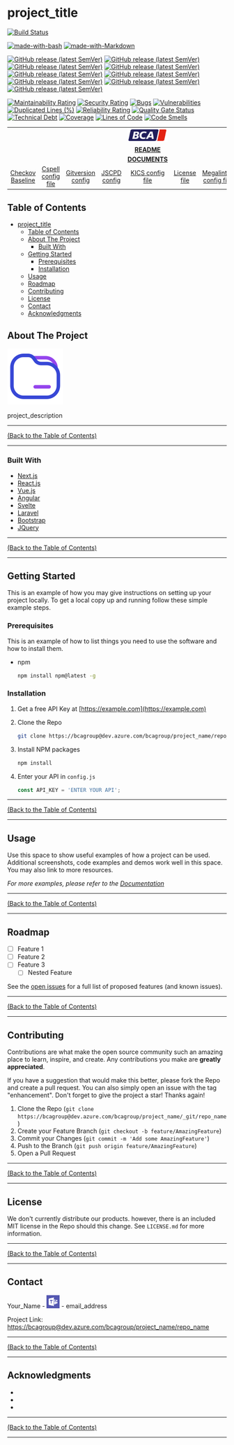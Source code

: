 # project_title #

<!-- AZURE DEVOPS PIPELINE BADGES -->
<!--
*** below badges are examples, please replace the badges with the badges for your pipelines and repos
-->

[![Build Status](https://dev.azure.com/bcagroup/project_name/_apis/build/status/repo_name%20-%20Code%20Quality%20Checks?branchName=main&label=Code%20Quality%20Check%20Pipeline)](https://dev.azure.com/bcagroup/project_name/_build/latest?definitionId=2800&branchName=main)

<!-- Made With Badges -->
<!--
*** replace with badges relevant to your repo
-->
[![made-with-bash](https://img.shields.io/badge/Made%20with-Bash-1f425f.svg)](https://www.gnu.org/software/bash/)
[![made-with-Markdown](https://img.shields.io/badge/Made%20with-Markdown-1f425f.svg)](http://commonmark.org)

<!-- included tool versions -->
[![GitHub release (latest SemVer)](https://img.shields.io/github/v/release/bridgecrewio/checkov?label=Checkov%20Version)](https://github.com/bridgecrewio/checkov/releases)
[![GitHub release (latest SemVer)](https://img.shields.io/github/v/release/github/super-linter?label=GitHub%20Super-linter%20Version)](https://github.com/github/super-linter/releases)
[![GitHub release (latest SemVer)](https://img.shields.io/github/v/release/infracost/infracost?label=Infracost%20Version)](https://github.com/infracost/infracost/releases)
[![GitHub release (latest SemVer)](https://img.shields.io/github/v/release/oxsecurity/megalinter?label=Megalinter%20Version)](https://github.com/oxsecurity/megalinter/releases)
[![GitHub release (latest SemVer)](https://img.shields.io/github/v/release/dependency-check/azuredevops?label=OWASP%20Dependency%20Check%20Version)](https://github.com/dependency-check/azuredevops/releases)
[![GitHub release (latest SemVer)](https://img.shields.io/github/v/release/terraform-compliance/cli?label=Terraform%20Compliance%20Version)](https://github.com/terraform-compliance/cli/releases)
[![GitHub release (latest SemVer)](https://img.shields.io/github/v/release/tenable/terrascan?label=Terrascan%20Version)](https://github.com/tenable/terrascan/releases)
[![GitHub release (latest SemVer)](https://img.shields.io/github/v/tag/terraform-linters/tflint-bundle?label=TFLint%20Version)](https://github.com/terraform-linters/tflint-bundle/tags)
[![GitHub release (latest SemVer)](https://img.shields.io/github/v/release/aquasecurity/tfsec?label=TFSec%20Version)](https://github.com/aquasecurity/tfsec/releases)

<!-- Sonar Cloud Badges -->
<!--
*** replace 3f795ff4-4328-4347-80b1-3348dd374401 with your Azure Devops Repo ID to get your badges
-->
[![Maintainability Rating](https://sonarcloud.io/api/project_badges/measure?project=3f795ff4-4328-4347-80b1-3348dd374401&metric=sqale_rating&token=728eebeb7cb500a638c8c001fcebb9191f1cbc02)](https://sonarcloud.io/summary/new_code?id=3f795ff4-4328-4347-80b1-3348dd374401) [![Security Rating](https://sonarcloud.io/api/project_badges/measure?project=3f795ff4-4328-4347-80b1-3348dd374401&metric=security_rating&token=728eebeb7cb500a638c8c001fcebb9191f1cbc02)](https://sonarcloud.io/summary/new_code?id=3f795ff4-4328-4347-80b1-3348dd374401) [![Bugs](https://sonarcloud.io/api/project_badges/measure?project=3f795ff4-4328-4347-80b1-3348dd374401&metric=bugs&token=728eebeb7cb500a638c8c001fcebb9191f1cbc02)](https://sonarcloud.io/summary/new_code?id=3f795ff4-4328-4347-80b1-3348dd374401) [![Vulnerabilities](https://sonarcloud.io/api/project_badges/measure?project=3f795ff4-4328-4347-80b1-3348dd374401&metric=vulnerabilities&token=728eebeb7cb500a638c8c001fcebb9191f1cbc02)](https://sonarcloud.io/summary/new_code?id=3f795ff4-4328-4347-80b1-3348dd374401) [![Duplicated Lines (%)](https://sonarcloud.io/api/project_badges/measure?project=3f795ff4-4328-4347-80b1-3348dd374401&metric=duplicated_lines_density&token=728eebeb7cb500a638c8c001fcebb9191f1cbc02)](https://sonarcloud.io/summary/new_code?id=3f795ff4-4328-4347-80b1-3348dd374401) [![Reliability Rating](https://sonarcloud.io/api/project_badges/measure?project=3f795ff4-4328-4347-80b1-3348dd374401&metric=reliability_rating&token=728eebeb7cb500a638c8c001fcebb9191f1cbc02)](https://sonarcloud.io/summary/new_code?id=3f795ff4-4328-4347-80b1-3348dd374401) [![Quality Gate Status](https://sonarcloud.io/api/project_badges/measure?project=3f795ff4-4328-4347-80b1-3348dd374401&metric=alert_status&token=728eebeb7cb500a638c8c001fcebb9191f1cbc02)](https://sonarcloud.io/summary/new_code?id=3f795ff4-4328-4347-80b1-3348dd374401) [![Technical Debt](https://sonarcloud.io/api/project_badges/measure?project=3f795ff4-4328-4347-80b1-3348dd374401&metric=sqale_index&token=728eebeb7cb500a638c8c001fcebb9191f1cbc02)](https://sonarcloud.io/summary/new_code?id=3f795ff4-4328-4347-80b1-3348dd374401) [![Coverage](https://sonarcloud.io/api/project_badges/measure?project=3f795ff4-4328-4347-80b1-3348dd374401&metric=coverage&token=728eebeb7cb500a638c8c001fcebb9191f1cbc02)](https://sonarcloud.io/summary/new_code?id=3f795ff4-4328-4347-80b1-3348dd374401) [![Lines of Code](https://sonarcloud.io/api/project_badges/measure?project=3f795ff4-4328-4347-80b1-3348dd374401&metric=ncloc&token=728eebeb7cb500a638c8c001fcebb9191f1cbc02)](https://sonarcloud.io/summary/new_code?id=3f795ff4-4328-4347-80b1-3348dd374401) [![Code Smells](https://sonarcloud.io/api/project_badges/measure?project=3f795ff4-4328-4347-80b1-3348dd374401&metric=code_smells&token=728eebeb7cb500a638c8c001fcebb9191f1cbc02)](https://sonarcloud.io/summary/new_code?id=3f795ff4-4328-4347-80b1-3348dd374401)

<!-- Azure Devops Navigation -->

||||||||||
|:---:|:---:|:---:|:---:|:---:|:---:|:---:|:---:|:---:|
|||||[![repo_name][logo-image]](https://dev.azure.com/bcagroup/project_name/_git/repo_name)|||||
|||||[**README**](https://dev.azure.com/bcagroup/project_name/_git/repo_name?path=/README.md&version=GBmaster&_a=preview)|||||
|||||[**DOCUMENTS**](https://dev.azure.com/bcagroup/project_name/_git/repo_name?path=/docs&version=GBmaster)|||||
|[Checkov Baseline](https://dev.azure.com/bcagroup/project_name/_git/repo_name?path=/config/.checkov.baseline)|[Cspell config file](https://dev.azure.com/bcagroup/project_name/_git/repo_name?path=/config/.cspell.json)|[Gitversion config](https://dev.azure.com/bcagroup/project_name/_git/repo_name?path=/GitVersion.yml)|[JSCPD config](https://dev.azure.com/bcagroup/project_name/_git/repo_name?path=/config/.jspcd.json)|[KICS config file](https://dev.azure.com/bcagroup/project_name/_git/repo_name?path=/kics.config&version=GBmaster)|[License file](https://dev.azure.com/bcagroup/project_name/_git/repo_name?path=/LICENSE.md)|[Megalinter config file](https://dev.azure.com/bcagroup/project_name/_git/repo_name?path=/.mega-linter.yml)|[Readme Template](https://dev.azure.com/bcagroup/project_name/_git/repo_name?path=/BLANK_README.md)|[tflint config file](https://dev.azure.com/bcagroup/project_name/_git/repo_name?path=/build/terraform/.tflint.hcl)|

<!-- TABLE OF CONTENTS -->
## Table of Contents ##

- [project\_title](#project_title)
  - [Table of Contents](#table-of-contents)
  - [About The Project](#about-the-project)
    - [Built With](#built-with)
  - [Getting Started](#getting-started)
    - [Prerequisites](#prerequisites)
    - [Installation](#installation)
  - [Usage](#usage)
  - [Roadmap](#roadmap)
  - [Contributing](#contributing)
  - [License](#license)
  - [Contact](#contact)
  - [Acknowledgments](#acknowledgments)

<!-- ABOUT THE PROJECT -->
## About The Project ##

[![Product Name Screen Shot][product-screenshot]](https://example.com)

project_description

---
<!-- Readme Navigation -->
[(Back to the Table of Contents)](#table-of-contents)

---

### Built With ###

- [Next.js](https://nextjs.org/)
- [React.js](https://reactjs.org/)
- [Vue.js](https://vuejs.org/)
- [Angular](https://angular.io/)
- [Svelte](https://svelte.dev/)
- [Laravel](https://laravel.com)
- [Bootstrap](https://getbootstrap.com)
- [JQuery](https://jquery.com)

---
<!-- Readme Navigation -->
[(Back to the Table of Contents)](#table-of-contents)

---

<!-- GETTING STARTED -->
## Getting Started ##

This is an example of how you may give instructions on setting up your project locally.
To get a local copy up and running follow these simple example steps.

### Prerequisites ###

This is an example of how to list things you need to use the software and how to install them.

- npm

  ```sh
  npm install npm@latest -g
  ```

### Installation ###

1. Get a free API Key at [https://example.com](https://example.com)
2. Clone the Repo

   ```sh
   git clone https://bcagroup@dev.azure.com/bcagroup/project_name/repo_name.git
   ```

3. Install NPM packages

   ```sh
   npm install
   ```

4. Enter your API in `config.js`

   ```js
   const API_KEY = 'ENTER YOUR API';
   ```

---
<!-- Readme Navigation -->
[(Back to the Table of Contents)](#table-of-contents)

---

<!-- USAGE EXAMPLES -->
## Usage ##

Use this space to show useful examples of how a project can be used. Additional screenshots, code examples and demos work well in this space. You may also link to more resources.

_For more examples, please refer to the [Documentation](https://bcagroup@dev.azure.com/bcagroup/project_name/repo_name/?path=/docs&)_

---
<!-- Readme Navigation -->
[(Back to the Table of Contents)](#table-of-contents)

---

<!-- ROADMAP -->

## Roadmap ##

- [ ] Feature 1
- [ ] Feature 2
- [ ] Feature 3
  - [ ] Nested Feature

See the [open issues](https://bcagroup@dev.azure.com/bcagroup/project_name/repo_name/issues) for a full list of proposed features (and known issues).

---
<!-- Readme Navigation -->
[(Back to the Table of Contents)](#table-of-contents)

---

<!-- CONTRIBUTING -->
## Contributing ##

Contributions are what make the open source community such an amazing place to learn, inspire, and create. Any contributions you make are **greatly appreciated**.

If you have a suggestion that would make this better, please fork the Repo and create a pull request. You can also simply open an issue with the tag "enhancement".
Don't forget to give the project a star! Thanks again!

1. Clone the Repo (`git clone https://bcagroup@dev.azure.com/bcagroup/project_name/_git/repo_name`)
2. Create your Feature Branch (`git checkout -b feature/AmazingFeature`)
3. Commit your Changes (`git commit -m 'Add some AmazingFeature'`)
4. Push to the Branch (`git push origin feature/AmazingFeature`)
5. Open a Pull Request

---
<!-- Readme Navigation -->
[(Back to the Table of Contents)](#table-of-contents)

---

<!-- LICENSE -->
## License ##

We don't currently distribute our products. however, there is an included MIT license in the Repo should this change. See `LICENSE.md` for more information.

---
<!-- Readme Navigation -->
[(Back to the Table of Contents)](#table-of-contents)

---

<!-- CONTACT -->
## Contact ##

Your_Name - [![Chat with me on Teams][teams-icon]](https://teams.microsoft.com/l/chat/0/0?users=email_address) - email_address

Project Link: [https://bcagroup@dev.azure.com/bcagroup/project_name/repo_name](https://bcagroup@dev.azure.com/bcagroup/project_name/repo_name)

---
<!-- Readme Navigation -->
[(Back to the Table of Contents)](#table-of-contents)

---

<!-- ACKNOWLEDGMENTS -->
## Acknowledgments ##

- []()
- []()
- []()

---
<!-- Readme Navigation -->
[(Back to the Table of Contents)](#table-of-contents)

---

<!-- MARKDOWN LINKS & IMAGES -->
<!-- https://www.markdownguide.org/basic-syntax/#reference-style-links -->

<!-- Azure Devops Links -->

<!-- BADGES AND SHIELDS -->
[contributors-shield]: https://img.shields.io/github/contributors/othneildrew/Best-README-Template.svg?style=for-the-badge
[forks-shield]: https://img.shields.io/github/forks/othneildrew/Best-README-Template.svg?style=for-the-badge
[issues-shield]: https://img.shields.io/github/issues/othneildrew/Best-README-Template.svg?style=for-the-badge
[license-shield]: https://img.shields.io/github/license/othneildrew/Best-README-Template.svg?style=for-the-badge
[linkedin-shield]: https://img.shields.io/badge/-LinkedIn-black.svg?style=for-the-badge&logo=linkedin&colorB=555
[stars-shield]: https://img.shields.io/github/stars/othneildrew/Best-README-Template.svg?style=for-the-badge

<!-- GITHUB LINKS -->
[contributors-url]: https://github.com/othneildrew/Best-README-Template/graphs/contributors
[forks-url]: https://github.com/othneildrew/Best-README-Template/network/members
[issues-url]: https://github.com/othneildrew/Best-README-Template/issues
[license-url]: https://github.com/othneildrew/Best-README-Template/blob/master/LICENSE.md
[linkedin-url]: https://linkedin.com/in/othneildrew
[stars-url]: https://github.com/othneildrew/Best-README-Template/stargazers

<!-- IMAGES AND ICONS -->
[Home_Image]: ./repo_template-images/home.png
[logo-image]: ./repo_template-images/logo.png
[pipeline-screenshot]: ./repo_template-images/pipeline-screenshot.png
[product-screenshot]: ./repo_template-images/screenshot.png
[teams-icon]: ./repo_template-images/teams.png

<!-- MARKDOWN DOCUMENT LINKS -->
[Blank Readme]: ./BLANK_README.md
[Code Quality]: ./docs/code_quality.md
[Bridgecrew_Checkov]: ./docs/code_quality/bridgecrew_checkov.md
[Checkmarx_KICS]: ./docs/code_quality/checkmarx_kics.md
[GitHub_Super_Linter]: ./docs/code_quality/github_super_linter.md
[Infracost]: ./docs/code_quality/Infracost.md
[License]: ./license.md
[Megalinter]: ./docs/code_quality/megalinter.md
[Mend_Bolt]: ./docs/code_quality/mend_bolt.md
[OWASP]: ./docs/code_quality/owasp.md
[Readme]: ./README.md
[Sonar_Cloud]: ./docs/code_quality/sonar_cloud.md
[Template_updater]: ./docs/code_quality/template_updater.md
[terraform_Compliance]: ./docs/code_quality/terraform_compliance.md
[Terrascan]: ./docs/code_quality/terrascan.md
[TFLint]: ./docs/code_quality/tflint.md
[TFSec]: ./docs/code_quality/tfsec.md
[Usage_Guide.md]: ./docs/usage_guide.md

<!-- CODE QUALITY TEMPLATE LINKS -->
[Checkmarx_KICS.yml]: /repo_template/build/pipelines/repo_template/build/pipelines/code_quality_templates/checkmarx_kics.yml
[Checkov.yml]: /repo_template/build/pipelines/repo_template/build/pipelines/code_quality_templates/checkov.yml
[Checkov_baseline_creator.yml]: /repo_template/build/pipelines/repo_template/build/pipelines/code_quality_templates/checkov_baseline_creator.yml
[GitHub_Super_Linter.yml]: /repo_template/build/pipelines/repo_template/build/pipelines/code_quality_templates/github_super_linter.yml
[Infracost.yml]: /repo_template/build/pipelines/repo_template/build/pipelines/code_quality_templates/Infracost.yml
[Mega_Linter.yml]: /repo_template/build/pipelines/repo_template/build/pipelines/code_quality_templates/mega_linter.yml
[OWASP.yml]: /repo_template/build/pipelines/repo_template/build/pipelines/code_quality_templates/owasp.yml
[TFComplianceCheck.yml]: /repo_template/build/pipelines/repo_template/build/pipelines/code_quality_templates/tfcompliancecheck.yml
[template_updater.yml]: /repo_template/build/pipelines/repo_template/build/pipelines/code_quality_templates/template_updater.yml
[Terrascan.yml]: /repo_template/build/pipelines/repo_template/build/pipelines/code_quality_templates/terrascan.yml
[TFLint.yml]: /repo_template/build/pipelines/repo_template/build/pipelines/code_quality_templates/tflint.yml
[TFSec.yml]: /repo_template/build/pipelines/repo_template/build/pipelines/code_quality_templates/tfsec.yml

<!-- IAC TEMPLATE LINKS-->
[terraform_apply.yml]: /repo_template/build/pipelines/repo_template/build/pipelines/iac_templates/terraform_apply.yml
[terraform_plan.yml]: /repo_template/build/pipelines/repo_template/build/pipelines/iac_templates/terraform_plan.yml
[variables.yml]: /repo_template/build/pipelines/repo_template/build/pipelines/iac_templates/variables.yml

<!-- PIPELINE LINKS -->
[infrastructure.yml]: /repo_template/build/pipelines/infrastructure.yml
[code_quality.yml]: /repo_template/build/pipelines/code_quality.yml

<!-- GitHub stuff-->
<!--
***
*** this is all the github stuff that currently isn't relevant to BCA 
***
-->

<!--
*** Thanks for checking out the Best-README-Template. If you have a suggestion
*** that would make this better, please fork the Repo and create a pull request
*** or simply open an issue with the tag "enhancement".
*** Don't forget to give the project a star!
*** Thanks again! Now go create something AMAZING! :D
-->

<!-- PROJECT SHIELDS -->
<!--
*** I'm using markdown "reference style" links for readability.
*** Reference links are enclosed in brackets [ ] instead of parentheses ( ).
*** See the bottom of this document for the declaration of the reference variables
*** for contributors-url, forks-url, etc. This is an optional, concise syntax you may use.
*** https://www.markdownguide.org/basic-syntax/#reference-style-links
-->
<!--
[![Contributors][contributors-shield]][contributors-url]
[![Forks][forks-shield]][forks-url]
[![Stargazers][stars-shield]][stars-url]
[![Issues][issues-shield]][issues-url]
[![MIT License][license-shield]][license-url]
[![LinkedIn][linkedin-shield]][linkedin-url]
-->
